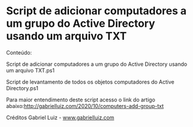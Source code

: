 # Script de adicionar computadores a um grupo do Active Directory usando um arquivo TXT

Conteúdo:

Script de adicionar computadores a um grupo do Active Directory usando um arquivo TXT.ps1

Script de levantamento de todos os objetos computadores do Active Directory.ps1

Para maior entendimento deste script acesso o link do artigo abaixo:http://gabrielluiz.com/2020/10/computers-add-group-txt

Créditos Gabriel Luiz - www.gabrielluiz.com
